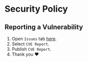 # Security Policy
  
## Reporting a Vulnerability
1. Open  `Issues` tab [here](https://github.com/EpicMorg/UniversalValveToolbox/issues).
2. Select `CVE Report`.
3. Publish `CVE Report`.
4. Thank you :heart:
